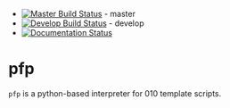* [![Master Build Status](https://travis-ci.org/d0c-s4vage/pfp.svg?branch=master)](https://travis-ci.org/d0c-s4vage/pfp) - master
* [![Develop Build Status](https://travis-ci.org/d0c-s4vage/pfp.svg?branch=develop)](https://travis-ci.org/d0c-s4vage/pfp) - develop
* [![Documentation Status](https://readthedocs.org/projects/pfp/badge/?version=latest)](https://readthedocs.org/projects/pfp/?badge=latest)

# pfp

`pfp` is a python-based interpreter for 010 template scripts.
